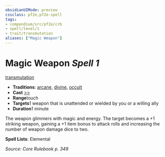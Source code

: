 ```yaml
---
obsidianUIMode: preview
cssclass: pf2e,pf2e-spell
tags:
- compendium/src/pf2e/crb
- spell/level/1
- trait/transmutation
aliases: ["Magic Weapon"]
---
```

# Magic Weapon *Spell 1*   
[transmutation](../../rules/traits/transmutation.md)  

- **Traditions**: [arcane](../../rules/traits/arcane.md), [divine](../../rules/traits/divine.md), [occult](../../rules/traits/occult.md)
- **Cast** [>>](../../rules/core-rulebook/chapter-9-playing-the-game.md#Actions "Two-Action") 
- **Range**touch
- **Targets**1 weapon that is unattended or wielded by you or a willing ally
- **Duration**1 minute

The weapon glimmers with magic and energy. The target becomes a +1 striking weapon, gaining a +1 item bonus to attack rolls and increasing the number of weapon damage dice to two.

**Spell Lists**: Elemental

*Source: Core Rulebook p. 349*